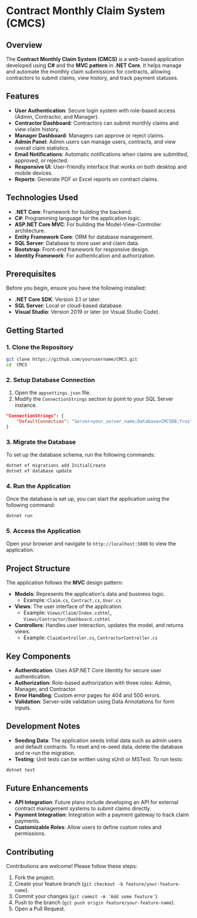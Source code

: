 # Contract Monthly Claim System (CMCS)

## Overview
The **Contract Monthly Claim System (CMCS)** is a web-based application developed using **C#** and the **MVC pattern** in **.NET Core**. It helps manage and  automate the monthly claim submissions for contracts, allowing contractors to  submit claims, view history, and track payment statuses.

## Features
- **User Authentication**: Secure login system with role-based access (Admin, Contractor, and Manager).
- **Contractor Dashboard**: Contractors can submit monthly claims and view claim history.
- **Manager Dashboard**: Managers can approve or reject claims.
- **Admin Panel**: Admin users can manage users, contracts, and view  overall claim statistics.
- **Email Notifications**: Automatic  notifications when claims are submitted, approved,  or rejected.
- **Responsive UI**: User-friendly  interface that works on both desktop and mobile devices.
- **Reports**: Generate PDF or Excel reports on contract claims.

## Technologies Used
- **.NET Core**: Framework for building the backend.
- **C#**: Programming language for the application logic.
- **ASP.NET Core MVC**: For building the Model-View-Controller architecture.
- **Entity Framework Core**: ORM for database management.
- **SQL Server**: Database  to store user and claim data.
- **Bootstrap**: Front-end framework for responsive design.
- **Identity Framework**: For authentication and authorization.

## Prerequisites
Before you begin, ensure you have the following installed:
- **.NET Core SDK**: Version 3.1 or later.
- **SQL Server**: Local or cloud-based database.
- **Visual Studio**: Version 2019 or later (or Visual Studio Code).

## Getting Started

### 1. Clone the Repository
```bash
git clone https://github.com/yourusername/CMCS.git
cd  CMCS
```

### 2. Setup Database Connection
1. Open the `appsettings.json` file.
2. Modify the `ConnectionStrings` section to point to your SQL Server instance.
```json
"ConnectionStrings": {
    "DefaultConnection": "Server=your_server_name;Database=CMCSDB;Trusted_Connection=True;"
}
```

### 3. Migrate the Database
To set up the database schema, run the following commands:
```bash
dotnet ef migrations add InitialCreate
dotnet ef database update
```

### 4. Run the Application
Once the database is set up, you can start the  application using the following command:
```bash
dotnet run
```


### 5. Access the Application
Open your browser and navigate to `http://localhost:5000` to view the application.

## Project Structure
The application follows the **MVC** design pattern:
- **Models**: Represents the application's data and business logic.
  - Example: `Claim.cs`, `Contract.cs`, `User.cs`
- **Views**: The user interface of the application.
  - Example: `Views/Claim/Index.cshtml`, `Views/Contractor/Dashboard.cshtml`
- **Controllers**: Handles user interaction, updates the model, and returns views.
  - Example: `ClaimController.cs`, `ContractorController.cs`

## Key Components
- **Authentication**: Uses ASP.NET Core Identity for secure user authentication.
- **Authorization**: Role-based authorization with three roles: Admin, Manager, and Contractor.
- **Error Handling**: Custom error pages for 404 and 500 errors.
- **Validation**: Server-side validation using Data Annotations for form inputs.

## Development Notes
- **Seeding Data**: The application seeds initial data such as admin users and default contracts. To reset and re-seed data, delete the database and re-run the migration.
- **Testing**: Unit tests can be written using xUnit or MSTest. To run tests:
```bash
dotnet test
```

## Future Enhancements
- **API Integration**: Future plans include developing an API for external contract management systems to submit claims directly.
- **Payment Integration**: Integration with a payment gateway to track claim payments.
- **Customizable Roles**: Allow users to define custom roles and permissions.

## Contributing
Contributions are welcome! Please follow these steps:
1. Fork the project.
2. Create your feature branch (`git checkout -b feature/your-feature-name`).
3. Commit your changes (`git commit -m 'Add some feature'`).
4. Push to the branch (`git push origin feature/your-feature-name`).
5. Open a Pull Request.
